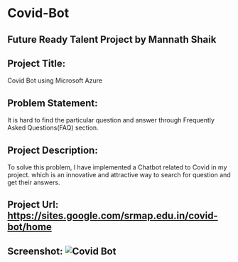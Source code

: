 # Covid-Bot
## Future Ready Talent Project by Mannath Shaik
## Project Title:

Covid Bot using Microsoft Azure

## Problem Statement:

It is hard to find the particular question and answer through Frequently Asked Questions(FAQ) section.

## Project Description: 

To solve this problem, I have implemented a Chatbot related to Covid in my project. which is an innovative and attractive way to search for question and get their answers.

## Project Url: https://sites.google.com/srmap.edu.in/covid-bot/home

## Screenshot: ![Covid Bot](https://user-images.githubusercontent.com/63714965/182111214-069c5f4b-c1f9-46f2-af67-8cb9579683f8.png)
